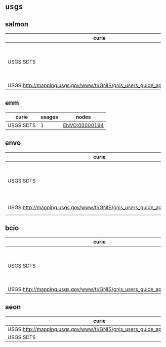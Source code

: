 # `usgs`

## salmon

| curie                                                                    |   usages | nodes                                                                                                                                                                                                                                                                                                                          |
|--------------------------------------------------------------------------|----------|--------------------------------------------------------------------------------------------------------------------------------------------------------------------------------------------------------------------------------------------------------------------------------------------------------------------------------|
| USGS:SDTS                                                                |      128 | [ENVO:00000011](http://purl.obolibrary.org/obo/ENVO_00000011), [ENVO:00000016](http://purl.obolibrary.org/obo/ENVO_00000016), [ENVO:00000019](http://purl.obolibrary.org/obo/ENVO_00000019), [ENVO:00000020](http://purl.obolibrary.org/obo/ENVO_00000020), [ENVO:00000022](http://purl.obolibrary.org/obo/ENVO_00000022), ... |
| USGS:http://mapping.usgs.gov/www/ti/GNIS/gnis_users_guide_appendixc.html |        1 | [ENVO:00000023](http://purl.obolibrary.org/obo/ENVO_00000023)                                                                                                                                                                                                                                                                  |

## enm

| curie     |   usages | nodes                                                         |
|-----------|----------|---------------------------------------------------------------|
| USGS:SDTS |        1 | [ENVO:00000194](http://purl.obolibrary.org/obo/ENVO_00000194) |

## envo

| curie                                                                    |   usages | nodes                                                                                                                                                                                                                                                                                                                          |
|--------------------------------------------------------------------------|----------|--------------------------------------------------------------------------------------------------------------------------------------------------------------------------------------------------------------------------------------------------------------------------------------------------------------------------------|
| USGS:SDTS                                                                |      185 | [ENVO:00000011](http://purl.obolibrary.org/obo/ENVO_00000011), [ENVO:00000016](http://purl.obolibrary.org/obo/ENVO_00000016), [ENVO:00000019](http://purl.obolibrary.org/obo/ENVO_00000019), [ENVO:00000020](http://purl.obolibrary.org/obo/ENVO_00000020), [ENVO:00000022](http://purl.obolibrary.org/obo/ENVO_00000022), ... |
| USGS:http://mapping.usgs.gov/www/ti/GNIS/gnis_users_guide_appendixc.html |        2 | [ENVO:00000023](http://purl.obolibrary.org/obo/ENVO_00000023), [ENVO:00000062](http://purl.obolibrary.org/obo/ENVO_00000062)                                                                                                                                                                                                   |

## bcio

| curie                                                                    |   usages | nodes                                                                                                                                                                                                                                                                                                                          |
|--------------------------------------------------------------------------|----------|--------------------------------------------------------------------------------------------------------------------------------------------------------------------------------------------------------------------------------------------------------------------------------------------------------------------------------|
| USGS:SDTS                                                                |        5 | [ENVO:00000062](http://purl.obolibrary.org/obo/ENVO_00000062), [ENVO:00000064](http://purl.obolibrary.org/obo/ENVO_00000064), [ENVO:00000091](http://purl.obolibrary.org/obo/ENVO_00000091), [ENVO:00000106](http://purl.obolibrary.org/obo/ENVO_00000106), [ENVO:00000109](http://purl.obolibrary.org/obo/ENVO_00000109), ... |
| USGS:http://mapping.usgs.gov/www/ti/GNIS/gnis_users_guide_appendixc.html |        1 | [ENVO:00000062](http://purl.obolibrary.org/obo/ENVO_00000062)                                                                                                                                                                                                                                                                  |

## aeon

| curie                                                                    |   usages | nodes                                                         |
|--------------------------------------------------------------------------|----------|---------------------------------------------------------------|
| USGS:http://mapping.usgs.gov/www/ti/GNIS/gnis_users_guide_appendixc.html |        1 | [ENVO:00000062](http://purl.obolibrary.org/obo/ENVO_00000062) |
| USGS:SDTS                                                                |        1 | [ENVO:00000062](http://purl.obolibrary.org/obo/ENVO_00000062) |

